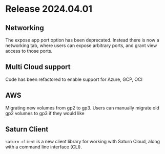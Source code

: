 # Release 2024.04.01

## Networking

The expose app port option has been deprecated. Instead there is now a networking tab, where users can expose arbitrary ports, and grant view access to those ports.

## Multi Cloud support

Code has been refactored to enable support for Azure, GCP, OCI

## AWS

Migrating new volumes from gp2 to gp3. Users can manually migrate old gp2 volumes to gp3 if they would like

## Saturn Client

`saturn-client` is a new client library for working with Saturn Cloud, along with a command line interface (CLI).
